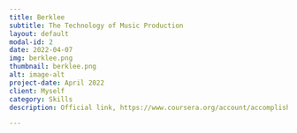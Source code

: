 ```yaml
---
title: Berklee
subtitle: The Technology of Music Production
layout: default
modal-id: 2
date: 2022-04-07
img: berklee.png
thumbnail: berklee.png
alt: image-alt
project-date: April 2022
client: Myself
category: Skills
description: Official link, https://www.coursera.org/account/accomplishments/verify/N64GNE2BRDLZ.

---
```

